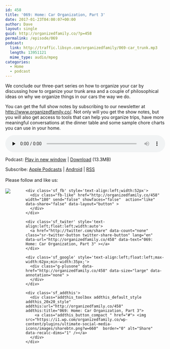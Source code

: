 ```yaml
---
id: 458
title: '069: Home: Car Organization, Part 3'
date: 2017-01-23T04:00:07+00:00
author: Dave
layout: single
guid: http://organizedfamily.co/?p=458
permalink: /episode/069
podcast:
  link: http://traffic.libsyn.com/organizedfamily/069-car_trunk.mp3
  length: 13951121
  mime_type: audio/mpeg
categories:
  - Home
  - podcast
---
```

We conclude our three-part series on how to organize your car by discussing how to organize your trunk area and a couple of philosophical ideas on why we organize things in our cars the way we do.

You can get the full show notes by subscribing to our newsletter at <http://www.organizedfamily.co/>. Not only will you get the show notes, but you will also get access to tools that can help you organize trips, have more meaningful conversations at the dinner table and some sample chore charts you can use in your home.

<div class="powerpress_player" id="powerpress_player_5390">
  <audio class="wp-audio-shortcode" id="audio-458-70" preload="none" style="width: 100%;" controls="controls"><source type="audio/mpeg" src="http://traffic.libsyn.com/organizedfamily/069-car_trunk.mp3?_=70" /><a href="http://traffic.libsyn.com/organizedfamily/069-car_trunk.mp3">http://traffic.libsyn.com/organizedfamily/069-car_trunk.mp3</a></audio>
</div>

<p class="powerpress_links powerpress_links_mp3">
  Podcast: <a href="http://traffic.libsyn.com/organizedfamily/069-car_trunk.mp3" class="powerpress_link_pinw" target="_blank" title="Play in new window" onclick="return powerpress_pinw('http://organizedfamily.co/?powerpress_pinw=458-podcast');" rel="nofollow">Play in new window</a> | <a href="http://traffic.libsyn.com/organizedfamily/069-car_trunk.mp3" class="powerpress_link_d" title="Download" rel="nofollow" download="069-car_trunk.mp3">Download</a> (13.3MB)
</p>

<p class="powerpress_links powerpress_subscribe_links">
  Subscribe: <a href="https://itunes.apple.com/us/podcast/organized-family/id1047979605?mt=2&ls=1#episodeGuid=http%3A%2F%2Forganizedfamily.co%2F%3Fp%3D458" class="powerpress_link_subscribe powerpress_link_subscribe_itunes" title="Subscribe on Apple Podcasts" rel="nofollow">Apple Podcasts</a> | <a href="http://subscribeonandroid.com/organizedfamily.co/feed/podcast" class="powerpress_link_subscribe powerpress_link_subscribe_android" title="Subscribe on Android" rel="nofollow">Android</a> | <a href="http://organizedfamily.co/feed/podcast" class="powerpress_link_subscribe powerpress_link_subscribe_rss" title="Subscribe via RSS" rel="nofollow">RSS</a>
</p>

<div class='sfsi_Sicons' style='width: 100%; display: inline-block; vertical-align: middle; text-align:left'>
  <div style='margin:0px 8px 0px 0px; line-height: 24px'>
    <span>Please follow and like us:</span>
  </div>
  
  <div class='sfsi_socialwpr'>
    <div class='sf_subscrbe' style='text-align:left;float:left;width:64px'>
      <a href="http://www.specificfeeds.com/widget/emailsubscribe/MTc5ODgx/OA==/" target="_blank"><img src="https://i2.wp.com/organizedfamily.co/wp-content/plugins/ultimate-social-media-icons/images/follow_subscribe.png?w=660" data-recalc-dims="1" /></a>
    </div>
    
    <div class='sf_fb' style='text-align:left;width:52px'>
      <div class="fb-like" href="http://organizedfamily.co/458" width="180" send="false" showfaces="false"  action="like" data-share="false" data-layout="button" >
      </div>
    </div>
    
    <div class='sf_twiter' style='text-align:left;float:left;width:auto'>
      <a href="http://twitter.com/share" data-count="none" class="sr-twitter-button twitter-share-button" lang="en" data-url="http://organizedfamily.co/458" data-text="069: Home: Car Organization, Part 3" ></a>
    </div>
    
    <div class='sf_google' style='text-align:left;float:left;max-width:62px;min-width:35px;'>
      <div class="g-plusone" data-href="http://organizedfamily.co/458" data-size="large" data-annotation="none" >
      </div>
    </div>
    
    <div class='sf_addthis'>
      <div class="addthis_toolbox addthis_default_style addthis_20x20_style" addthis:url="http://organizedfamily.co/458" addthis:title="069: Home: Car Organization, Part 3">
        <a class="addthis_button_compact " href="#"> <img src="https://i1.wp.com/organizedfamily.co/wp-content/plugins/ultimate-social-media-icons/images/sharebtn.png?w=660"  border="0" alt="Share" data-recalc-dims="1" /></a>
      </div>
    </div>
  </div>
</div>